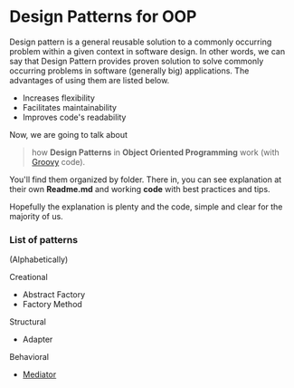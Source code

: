 # Design Patterns for OOP

Design pattern is a general reusable solution to a commonly occurring problem within a given context in software design. In other words, we can say that Design Pattern provides proven solution to solve commonly occurring problems in software (generally big) applications. The advantages of using them are listed below.

- Increases flexibility
- Facilitates maintainability
- Improves code's readability

Now, we are going to talk about
> how **Design Patterns** in **Object Oriented Programming** work
> (with [Groovy](http://www.groovy-lang.org/) code).

You'll find them organized by folder.  There in, you can see explanation at their own **Readme.md** and working **code** with best practices and tips.

Hopefully the explanation is plenty and the code, simple and clear for the majority of us.

### List of patterns
(Alphabetically)

Creational
- Abstract Factory
- Factory Method

Structural
- Adapter

Behavioral
- [Mediator](Mediator)
